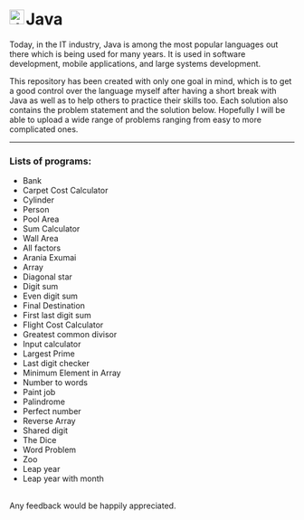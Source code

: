 # Java <img align="left" alt="Java" width="26px" src="https://upload.wikimedia.org/wikipedia/en/3/30/Java_programming_language_logo.svg" />

Today, in the IT industry, Java is among the most popular languages out there which is being used for many years.
It is used in software development, mobile applications, and large systems development. 

This repository has been created with only one goal in mind, which is to get a good control over the language myself after having a short break with Java as well as to help others to practice their skills too.
Each solution also contains the problem statement and the solution below. Hopefully I will be able to upload a wide range of problems ranging from easy to more complicated ones.
<br />

---
### Lists of programs:
- Bank
- Carpet Cost Calculator
- Cylinder
- Person
- Pool Area
- Sum Calculator
- Wall Area
- All factors
- Arania Exumai
- Array
- Diagonal star
- Digit sum
- Even digit sum
- Final Destination 
- First last digit sum
- Flight Cost Calculator
- Greatest common divisor
- Input calculator
- Largest Prime
- Last digit checker 
- Minimum Element in Array
- Number to words
- Paint job
- Palindrome 
- Perfect number
- Reverse Array
- Shared digit 
- The Dice
- Word Problem 
- Zoo 
- Leap year
- Leap year with month

<br />
Any feedback would be happily appreciated.

